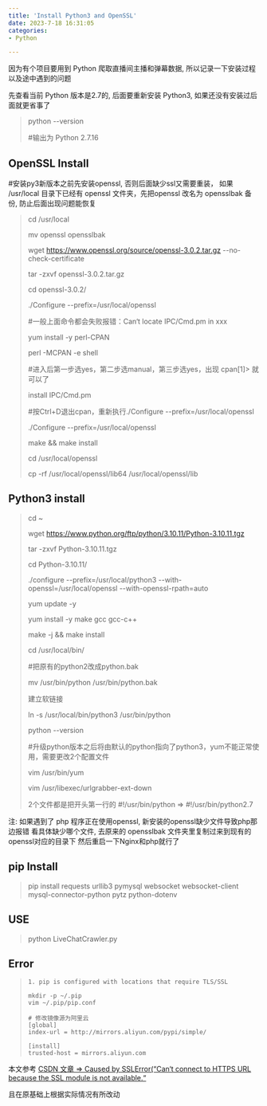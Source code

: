 ```yaml
---
title: 'Install Python3 and OpenSSL'
date: 2023-7-18 16:31:05
categories:
- Python

---
```




因为有个项目要用到 Python 爬取直播间主播和弹幕数据, 所以记录一下安装过程以及途中遇到的问题

<!--more-->



先查看当前 Python 版本是2.7的, 后面要重新安装 Python3, 如果还没有安装过后面就更省事了

> python --version
>
> #输出为 Python 2.7.16



## OpenSSL Install

#安装py3新版本之前先安装openssl, 否则后面缺少ssl又需要重装， 如果 /usr/local  目录下已经有 openssl 文件夹，先把openssl 改名为 opensslbak 备份, 防止后面出现问题能恢复

> cd /usr/local
>
> mv openssl opensslbak
>
> 
>
> wget https://www.openssl.org/source/openssl-3.0.2.tar.gz --no-check-certificate
>
> tar -zxvf openssl-3.0.2.tar.gz
>
> cd openssl-3.0.2/
>
>  ./Configure --prefix=/usr/local/openssl
>
> #一般上面命令都会失败报错：Can‘t locate IPC/Cmd.pm in xxx
>
>  
>
> yum install -y perl-CPAN
>
> perl -MCPAN -e shell
>
> #进入后第一步选yes，第二步选manual，第三步选yes，出现 cpan[1]> 就可以了
>
> 
>
> install IPC/Cmd.pm
>
> 
>
> #按Ctrl+D退出cpan，重新执行./Configure --prefix=/usr/local/openssl
>
> ./Configure --prefix=/usr/local/openssl
>
> make && make install
>
> cd /usr/local/openssl
>
> cp -rf /usr/local/openssl/lib64 /usr/local/openssl/lib



## Python3 install

> cd ~
>
> wget https://www.python.org/ftp/python/3.10.11/Python-3.10.11.tgz
>
> 
>
> tar -zxvf Python-3.10.11.tgz
>
> cd Python-3.10.11/
>
> ./configure --prefix=/usr/local/python3 --with-openssl=/usr/local/openssl --with-openssl-rpath=auto
>
> yum update -y
>
> yum install -y make gcc gcc-c++
>
> make -j && make install
>
> 
>
> cd /usr/local/bin/
>
> #把原有的python2改成python.bak
>
> mv /usr/bin/python /usr/bin/python.bak
>
> 
>
> 建立软链接
>
> ln -s /usr/local/bin/python3 /usr/bin/python
>
> python --version
>
> 
>
> #升级python版本之后将由默认的python指向了python3，yum不能正常使用，需要更改2个配置文件
>
> 
>
> vim /usr/bin/yum
>
> vim /usr/libexec/urlgrabber-ext-down
>
> 
>
> 2个文件都是把开头第一行的 #!/usr/bin/python =>  #!/usr/bin/python2.7



注: 如果遇到了 php 程序正在使用openssl, 新安装的openssl缺少文件导致php那边报错
看具体缺少哪个文件, 去原来的 opensslbak 文件夹里复制过来到现有的openssl对应的目录下
然后重启一下Nginx和php就行了



## pip Install 

> pip install requests urllib3 pymysql websocket websocket-client mysql-connector-python pytz python-dotenv



## USE

> python LiveChatCrawler.py



## Error

> ```shell
> 1. pip is configured with locations that require TLS/SSL
> 
> mkdir -p ~/.pip
> vim ~/.pip/pip.conf
> 
> # 修改镜像源为阿里云
> [global]
> index-url = http://mirrors.aliyun.com/pypi/simple/
> 
> [install]
> trusted-host = mirrors.aliyun.com
> ```



本文参考 [ CSDN 文章 => Caused by SSLError(“Can‘t connect to HTTPS URL because the SSL module is not available.“](https://blog.csdn.net/Yaphets_dan/article/details/129421953)

且在原基础上根据实际情况有所改动
